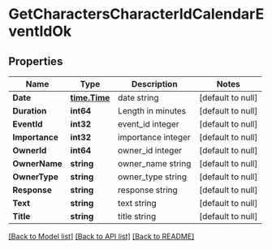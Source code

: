 # GetCharactersCharacterIdCalendarEventIdOk

## Properties
Name | Type | Description | Notes
------------ | ------------- | ------------- | -------------
**Date** | [**time.Time**](time.Time.md) | date string | [default to null]
**Duration** | **int64** | Length in minutes | [default to null]
**EventId** | **int32** | event_id integer | [default to null]
**Importance** | **int32** | importance integer | [default to null]
**OwnerId** | **int64** | owner_id integer | [default to null]
**OwnerName** | **string** | owner_name string | [default to null]
**OwnerType** | **string** | owner_type string | [default to null]
**Response** | **string** | response string | [default to null]
**Text** | **string** | text string | [default to null]
**Title** | **string** | title string | [default to null]

[[Back to Model list]](../README.md#documentation-for-models) [[Back to API list]](../README.md#documentation-for-api-endpoints) [[Back to README]](../README.md)


